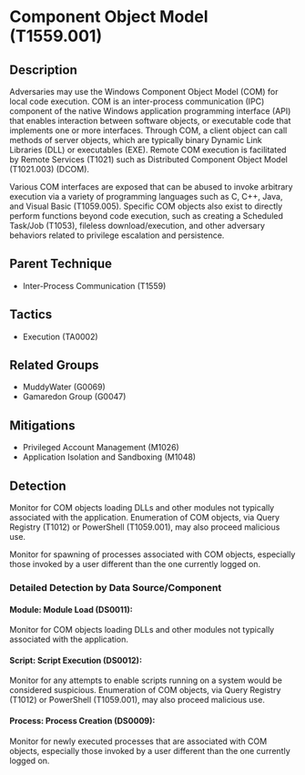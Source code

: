 # Component Object Model (T1559.001)

## Description
Adversaries may use the Windows Component Object Model (COM) for local code execution. COM is an inter-process communication (IPC) component of the native Windows application programming interface (API) that enables interaction between software objects, or executable code that implements one or more interfaces. Through COM, a client object can call methods of server objects, which are typically binary Dynamic Link Libraries (DLL) or executables (EXE). Remote COM execution is facilitated by Remote Services (T1021) such as  Distributed Component Object Model (T1021.003) (DCOM).

Various COM interfaces are exposed that can be abused to invoke arbitrary execution via a variety of programming languages such as C, C++, Java, and Visual Basic (T1059.005). Specific COM objects also exist to directly perform functions beyond code execution, such as creating a Scheduled Task/Job (T1053), fileless download/execution, and other adversary behaviors related to privilege escalation and persistence.

## Parent Technique
- Inter-Process Communication (T1559)

## Tactics
- Execution (TA0002)

## Related Groups
- MuddyWater (G0069)
- Gamaredon Group (G0047)

## Mitigations
- Privileged Account Management (M1026)
- Application Isolation and Sandboxing (M1048)

## Detection
Monitor for COM objects loading DLLs and other modules not typically associated with the application. Enumeration of COM objects, via Query Registry (T1012) or PowerShell (T1059.001), may also proceed malicious use.

Monitor for spawning of processes associated with COM objects, especially those invoked by a user different than the one currently logged on. 

### Detailed Detection by Data Source/Component
#### Module: Module Load (DS0011): 
Monitor for COM objects loading DLLs and other modules not typically associated with the application.

#### Script: Script Execution (DS0012): 
Monitor for any attempts to enable scripts running on a system would be considered suspicious. Enumeration of COM objects, via Query Registry (T1012) or PowerShell (T1059.001), may also proceed malicious use.

#### Process: Process Creation (DS0009): 
Monitor for newly executed processes that are associated with COM objects, especially those invoked by a user different than the one currently logged on.

